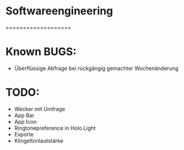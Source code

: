 Softwareengineering
===================
===================

Known BUGS:
===========
- Überflüssige Abfrage bei rückgängig gemachter Wochenänderung

TODO:
=====
- Wecker mit Umfrage
- App Bar
- App Icon
- Ringtonepreference in Holo.Light
- Exporte
- Klingeltonlautstärke